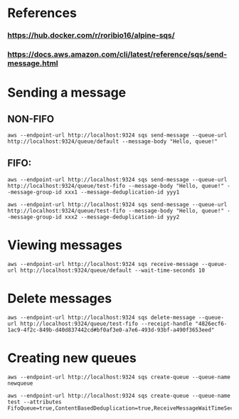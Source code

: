 # References
### https://hub.docker.com/r/roribio16/alpine-sqs/
### https://docs.aws.amazon.com/cli/latest/reference/sqs/send-message.html

# Sending a message
## NON-FIFO
    aws --endpoint-url http://localhost:9324 sqs send-message --queue-url http://localhost:9324/queue/default --message-body "Hello, queue!"

## FIFO:
    aws --endpoint-url http://localhost:9324 sqs send-message --queue-url http://localhost:9324/queue/test-fifo --message-body "Hello, queue!" --message-group-id xxx1 --message-deduplication-id yyy1

    aws --endpoint-url http://localhost:9324 sqs send-message --queue-url http://localhost:9324/queue/test-fifo --message-body "Hello, queue!" --message-group-id xxx2 --message-deduplication-id yyy2

# Viewing messages
    aws --endpoint-url http://localhost:9324 sqs receive-message --queue-url http://localhost:9324/queue/default --wait-time-seconds 10

# Delete messages
    aws --endpoint-url http://localhost:9324 sqs delete-message --queue-url http://localhost:9324/queue/test-fifo --receipt-handle "4826ecf6-1ac9-4f2c-849b-d40d837442cd#bf0af3e0-a7e6-493d-93bf-a490f3653eed"

# Creating new queues
    aws --endpoint-url http://localhost:9324 sqs create-queue --queue-name newqueue

    aws --endpoint-url http://localhost:9324 sqs create-queue --queue-name test --attributes FifoQueue=true,ContentBasedDeduplication=true,ReceiveMessageWaitTimeSeconds=20,VisibilityTimeout=3600